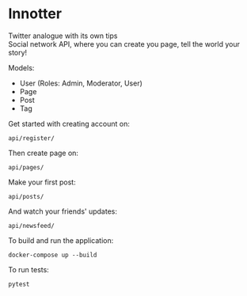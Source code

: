 # Innotter
Twitter analogue with its own tips  
Social network API, where you can create you page, tell the world your story!

Models:
- User (Roles: Admin, Moderator, User)
- Page 
- Post
- Tag

Get started with creating account on: 
```
api/register/
```
Then create page on: 
```
api/pages/
```
Make your first post:
```
api/posts/
```
And watch your friends' updates:
```
api/newsfeed/
```

To build and run the application:
```docker
docker-compose up --build 
```
To run tests:
```shell
pytest
```
